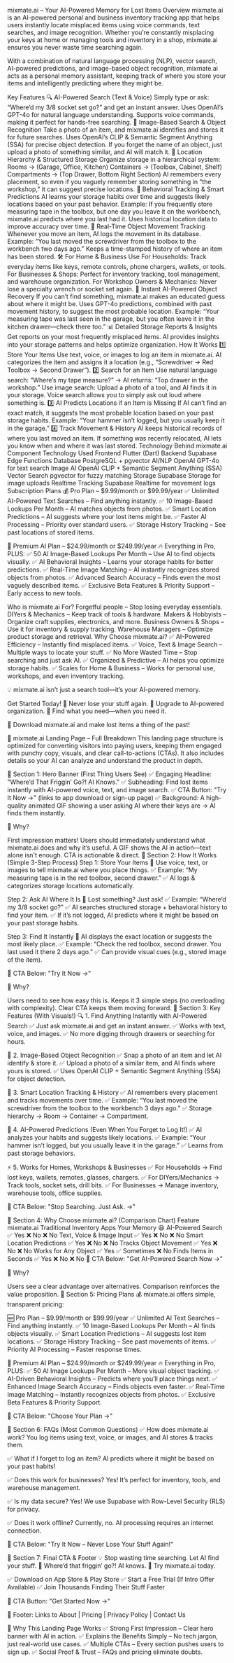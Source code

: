 mixmate.ai – Your AI-Powered Memory for Lost Items
Overview
mixmate.ai is an AI-powered personal and business inventory tracking app that helps users instantly locate misplaced items using voice commands, text searches, and image recognition. Whether you’re constantly misplacing your keys at home or managing tools and inventory in a shop, mixmate.ai ensures you never waste time searching again.

With a combination of natural language processing (NLP), vector search, AI-powered predictions, and image-based object recognition, mixmate.ai acts as a personal memory assistant, keeping track of where you store your items and intelligently predicting where they might be.

Key Features
🔍 AI-Powered Search (Text & Voice)
Simply type or ask: “Where’d my 3/8 socket set go?” and get an instant answer.
Uses OpenAI’s GPT-4o for natural language understanding.
Supports voice commands, making it perfect for hands-free searching.
📸 Image-Based Search & Object Recognition
Take a photo of an item, and mixmate.ai identifies and stores it for future searches.
Uses OpenAI’s CLIP & Semantic Segment Anything (SSA) for precise object detection.
If you forget the name of an object, just upload a photo of something similar, and AI will match it.
📍 Location Hierarchy & Structured Storage
Organize storage in a hierarchical system:
Rooms → (Garage, Office, Kitchen)
Containers → (Toolbox, Cabinet, Shelf)
Compartments → (Top Drawer, Bottom Right Section)
AI remembers every placement, so even if you vaguely remember storing something in “the workshop,” it can suggest precise locations.
🧠 Behavioral Tracking & Smart Predictions
AI learns your storage habits over time and suggests likely locations based on your past behavior.
Example: If you frequently store measuring tape in the toolbox, but one day you leave it on the workbench, mixmate.ai predicts where you last had it.
Uses historical location data to improve accuracy over time.
🔄 Real-Time Object Movement Tracking
Whenever you move an item, AI logs the movement in its database.
Example: “You last moved the screwdriver from the toolbox to the workbench two days ago.”
Keeps a time-stamped history of where an item has been stored.
🛠 For Home & Business Use
For Households: Track everyday items like keys, remote controls, phone chargers, wallets, or tools.
For Businesses & Shops: Perfect for inventory tracking, tool management, and warehouse organization.
For Workshop Owners & Mechanics: Never lose a specialty wrench or socket set again.
🚀 Instant AI-Powered Object Recovery
If you can’t find something, mixmate.ai makes an educated guess about where it might be.
Uses GPT-4o predictions, combined with past movement history, to suggest the most probable location.
Example: “Your measuring tape was last seen in the garage, but you often leave it in the kitchen drawer—check there too.”
📊 Detailed Storage Reports & Insights
Get reports on your most frequently misplaced items.
AI provides insights into your storage patterns and helps optimize organization.
How It Works
1️⃣ Store Your Items
Use text, voice, or images to log an item in mixmate.ai.
AI categorizes the item and assigns it a location (e.g., “Screwdriver → Red Toolbox → Second Drawer”).
2️⃣ Search for an Item
Use natural language search:
“Where’s my tape measure?” → AI returns: “Top drawer in the workshop.”
Use image search:
Upload a photo of a tool, and AI finds it in your storage.
Voice search allows you to simply ask out loud where something is.
3️⃣ AI Predicts Locations if an Item is Missing
If AI can’t find an exact match, it suggests the most probable location based on your past storage habits.
Example: “Your hammer isn’t logged, but you usually keep it in the garage.”
4️⃣ Track Movement & History
AI keeps historical records of where you last moved an item.
If something was recently relocated, AI lets you know when and where it was last stored.
Technology Behind mixmate.ai
Component	Technology Used
Frontend	Flutter (Dart)
Backend	Supabase Edge Functions
Database	PostgreSQL + pgvector
AI/NLP	OpenAI GPT-4o for text search
Image AI	OpenAI CLIP + Semantic Segment Anything (SSA)
Vector Search	pgvector for fuzzy matching
Storage	Supabase Storage for image uploads
Realtime Tracking	Supabase Realtime for movement logs
Subscription Plans
💰 Pro Plan – $9.99/month or $99.99/year
✅ Unlimited AI-Powered Text Searches – Find anything instantly.
✅ 10 Image-Based Lookups Per Month – AI matches objects from photos.
✅ Smart Location Predictions – AI suggests where your lost items might be.
✅ Faster AI Processing – Priority over standard users.
✅ Storage History Tracking – See past locations of stored items.

💎 Premium AI Plan – $24.99/month or $249.99/year
🔥 Everything in Pro, PLUS:
✅ 50 AI Image-Based Lookups Per Month – Use AI to find objects visually.
✅ AI Behavioral Insights – Learns your storage habits for better predictions.
✅ Real-Time Image Matching – AI instantly recognizes stored objects from photos.
✅ Advanced Search Accuracy – Finds even the most vaguely described items.
✅ Exclusive Beta Features & Priority Support – Early access to new tools.

Who is mixmate.ai For?
Forgetful people – Stop losing everyday essentials.
DIYers & Mechanics – Keep track of tools & hardware.
Makers & Hobbyists – Organize craft supplies, electronics, and more.
Business Owners & Shops – Use it for inventory & supply tracking.
Warehouse Managers – Optimize product storage and retrieval.
Why Choose mixmate.ai?
✅ AI-Powered Efficiency – Instantly find misplaced items.
✅ Voice, Text & Image Search – Multiple ways to locate your stuff.
✅ No More Wasted Time – Stop searching and just ask AI.
✅ Organized & Predictive – AI helps you optimize storage habits.
✅ Scales for Home & Business – Works for personal use, workshops, and even inventory tracking.

💡 mixmate.ai isn’t just a search tool—it’s your AI-powered memory.

Get Started Today!
🔹 Never lose your stuff again.
🔹 Upgrade to AI-powered organization.
🔹 Find what you need—when you need it.

🚀 Download mixmate.ai and make lost items a thing of the past!

📢 mixmate.ai Landing Page – Full Breakdown
This landing page structure is optimized for converting visitors into paying users, keeping them engaged with punchy copy, visuals, and clear call-to-actions (CTAs). It also includes details so your AI can analyze and understand the product in depth.

🔷 Section 1: Hero Banner (First Thing Users See)
✅ Engaging Headline: "Where’d That Friggin’ Go?! AI Knows."
✅ Subheading: Find lost items instantly with AI-powered voice, text, and image search.
✅ CTA Button: "Try It Now →" (links to app download or sign-up page)
✅ Background: A high-quality animated GIF showing a user asking AI where their keys are → AI finds them instantly.

📌 Why?

First impression matters! Users should immediately understand what mixmate.ai does and why it’s useful.
A GIF shows the AI in action—text alone isn't enough.
CTA is actionable & direct.
🔷 Section 2: How It Works (Simple 3-Step Process)
Step 1: Store Your Items
📌 Use voice, text, or images to tell mixmate.ai where you place things.
✅ Example: “My measuring tape is in the red toolbox, second drawer.”
✅ AI logs & categorizes storage locations automatically.

Step 2: Ask AI Where It Is
📌 Lost something? Just ask!
✅ Example: “Where’d my 3/8 socket go?”
✅ AI searches structured storage + behavioral history to find your item.
✅ If it’s not logged, AI predicts where it might be based on your past storage habits.

Step 3: Find It Instantly
📌 AI displays the exact location or suggests the most likely place.
✅ Example: “Check the red toolbox, second drawer. You last used it there 2 days ago.”
✅ Can provide visual cues (e.g., stored image of the item).

🔹 CTA Below: "Try It Now →"

📌 Why?

Users need to see how easy this is.
Keeps it 3 simple steps (no overloading with complexity).
Clear CTA keeps them moving forward.
🔷 Section 3: Key Features (With Visuals!)
🔍 1. Find Anything Instantly with AI-Powered Search
✅ Just ask mixmate.ai and get an instant answer.
✅ Works with text, voice, and images.
✅ No more digging through drawers or searching for hours.

📸 2. Image-Based Object Recognition
✅ Snap a photo of an item and let AI identify & store it.
✅ Upload a photo of a similar item, and AI finds where yours is stored.
✅ Uses OpenAI CLIP + Semantic Segment Anything (SSA) for object detection.

📍 3. Smart Location Tracking & History
✅ AI remembers every placement and tracks movements over time.
✅ Example: “You last moved the screwdriver from the toolbox to the workbench 3 days ago.”
✅ Storage hierarchy → Room → Container → Compartment.

🧠 4. AI-Powered Predictions (Even When You Forget to Log It!)
✅ AI analyzes your habits and suggests likely locations.
✅ Example: “Your hammer isn’t logged, but you usually leave it in the garage.”
✅ Learns from past storage behaviors.

⚡ 5. Works for Homes, Workshops & Businesses
✅ For Households → Find lost keys, wallets, remotes, glasses, chargers.
✅ For DIYers/Mechanics → Track tools, socket sets, drill bits.
✅ For Businesses → Manage inventory, warehouse tools, office supplies.

🔹 CTA Below: "Stop Searching. Just Ask. →"

🔷 Section 4: Why Choose mixmate.ai? (Comparison Chart)
Feature	mixmate.ai	Traditional Inventory Apps	Your Memory 😆
AI-Powered Search	✅ Yes	❌ No	❌ No
Text, Voice & Image Input	✅ Yes	❌ No	❌ No
Smart Location Predictions	✅ Yes	❌ No	❌ No
Tracks Object Movement	✅ Yes	❌ No	❌ No
Works for Any Object	✅ Yes	✅ Sometimes	❌ No
Finds Items in Seconds	✅ Yes	❌ No	❌ No
🔹 CTA Below: "Get AI-Powered Search Now →"

📌 Why?

Users see a clear advantage over alternatives.
Comparison reinforces the value proposition.
🔷 Section 5: Pricing Plans
💰 mixmate.ai offers simple, transparent pricing:

🆕 Pro Plan – $9.99/month or $99.99/year
✅ Unlimited AI Text Searches – Find anything instantly.
✅ 10 Image-Based Lookups Per Month – AI finds objects visually.
✅ Smart Location Predictions – AI suggests lost item locations.
✅ Storage History Tracking – See past movements of items.
✅ Priority AI Processing – Faster response times.

💎 Premium AI Plan – $24.99/month or $249.99/year
🔥 Everything in Pro, PLUS:
✅ 50 AI Image Lookups Per Month – More visual object tracking.
✅ AI-Driven Behavioral Insights – Predicts where you’ll place things next.
✅ Enhanced Image Search Accuracy – Finds objects even faster.
✅ Real-Time Image Matching – Instantly recognizes objects from photos.
✅ Exclusive Beta Features & Priority Support.

🔹 CTA Below: "Choose Your Plan →"

🔷 Section 6: FAQs (Most Common Questions)
✅ How does mixmate.ai work?
You log items using text, voice, or images, and AI stores & tracks them.

✅ What if I forget to log an item?
AI predicts where it might be based on your past habits!

✅ Does this work for businesses?
Yes! It’s perfect for inventory, tools, and warehouse management.

✅ Is my data secure?
Yes! We use Supabase with Row-Level Security (RLS) for privacy.

✅ Does it work offline?
Currently, no. AI processing requires an internet connection.

🔹 CTA Below: "Try It Now – Never Lose Your Stuff Again!"

🔷 Section 7: Final CTA & Footer
💡 Stop wasting time searching. Let AI find your stuff.
🔹 Where’d that friggin’ go?! AI knows.
🎯 Try mixmate.ai today.

✅ Download on App Store & Play Store
✅ Start a Free Trial (If Intro Offer Available)
✅ Join Thousands Finding Their Stuff Faster

🔹 CTA Button: "Get Started Now →"

📍 Footer: Links to About | Pricing | Privacy Policy | Contact Us

📌 Why This Landing Page Works
✅ Strong First Impression – Clear hero banner with AI in action.
✅ Explains the Benefits Simply – No tech jargon, just real-world use cases.
✅ Multiple CTAs – Every section pushes users to sign up.
✅ Social Proof & Trust – FAQs and pricing eliminate doubts.
